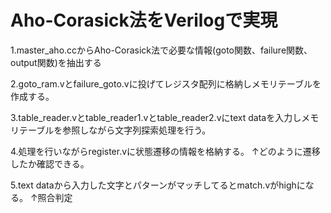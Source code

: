 # Aho-Corasick法をVerilogで実現
1.master_aho.ccからAho-Corasick法で必要な情報(goto関数、failure関数、output関数)を抽出する

2.goto_ram.vとfailure_goto.vに投げてレジスタ配列に格納しメモリテーブルを作成する。

3.table_reader.vとtable_reader1.vとtable_reader2.vにtext dataを入力しメモリテーブルを参照しながら文字列探索処理を行う。

4.処理を行いながらregister.vに状態遷移の情報を格納する。
↑どのように遷移したか確認できる。

5.text dataから入力した文字とパターンがマッチしてるとmatch.vがhighになる。
↑照合判定
